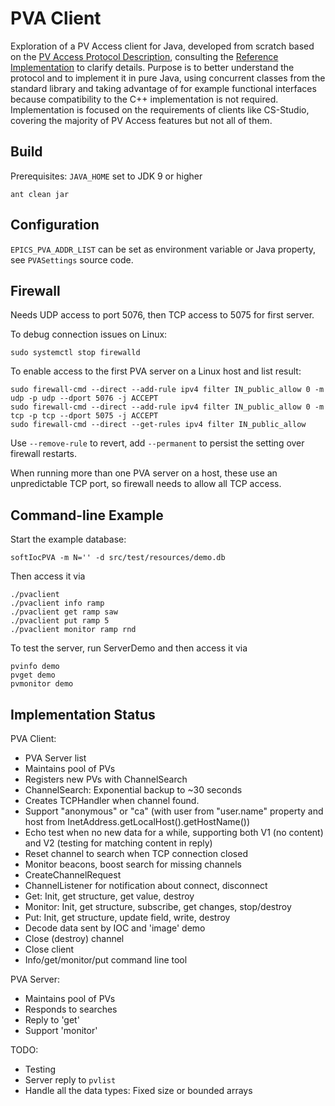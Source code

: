 PVA Client
==========

Exploration of a PV Access client for Java,
developed from scratch based on the 
[PV Access Protocol Description](https://github.com/epics-base/pvAccessCPP/wiki/protocol),
consulting the [Reference Implementation](https://github.com/epics-base/epicsCoreJava)
to clarify details.
Purpose is to better understand the protocol
and to implement it in pure Java, using concurrent classes
from the standard library and taking advantage of for example
functional interfaces because compatibility to the C++ implementation
is not required.
Implementation is focused on the requirements of clients like CS-Studio,
covering the majority of PV Access features but not all of them.

Build
-----

Prerequisites: `JAVA_HOME` set to JDK 9 or higher

    ant clean jar

Configuration
-------------

`EPICS_PVA_ADDR_LIST` can be set as environment variable
or Java property, see `PVASettings` source code.

Firewall
--------

Needs UDP access to port 5076, then TCP access to 5075 for first server.

To debug connection issues on Linux:

    sudo systemctl stop firewalld

To enable access to the first PVA server on a Linux host and list result:

    sudo firewall-cmd --direct --add-rule ipv4 filter IN_public_allow 0 -m udp -p udp --dport 5076 -j ACCEPT
    sudo firewall-cmd --direct --add-rule ipv4 filter IN_public_allow 0 -m tcp -p tcp --dport 5075 -j ACCEPT
    sudo firewall-cmd --direct --get-rules ipv4 filter IN_public_allow
    
Use `--remove-rule` to revert, add `--permanent` to persist the setting over firewall restarts.

When running more than one PVA server on a host, these use an unpredictable TCP port,
so firewall needs to allow all TCP access.
        
Command-line Example
--------------------

Start the example database: 

    softIocPVA -m N='' -d src/test/resources/demo.db 

Then access it via

    ./pvaclient
    ./pvaclient info ramp
    ./pvaclient get ramp saw
    ./pvaclient put ramp 5
    ./pvaclient monitor ramp rnd

To test the server, run ServerDemo and then access it via

    pvinfo demo
    pvget demo
    pvmonitor demo

Implementation Status
---------------------

PVA Client:

 * PVA Server list
 * Maintains pool of PVs
 * Registers new PVs with ChannelSearch
 * ChannelSearch: Exponential backup to ~30 seconds
 * Creates TCPHandler when channel found.
 * Support "anonymous" or "ca"
   (with user from "user.name" property and host from InetAddress.getLocalHost().getHostName())
 * Echo test when no new data for a while,
   supporting both V1 (no content) and V2 (testing for matching content in reply)
 * Reset channel to search when TCP connection closed
 * Monitor beacons, boost search for missing channels
 * CreateChannelRequest
 * ChannelListener for notification about connect, disconnect
 * Get: Init, get structure, get value, destroy
 * Monitor: Init, get structure, subscribe, get changes, stop/destroy
 * Put: Init, get structure, update field, write, destroy
 * Decode data sent by IOC and 'image' demo
 * Close (destroy) channel
 * Close client
 * Info/get/monitor/put command line tool
 
PVA Server:

 * Maintains pool of PVs
 * Responds to searches
 * Reply to 'get'
 * Support 'monitor'
   
TODO:

 * Testing
 * Server reply to `pvlist`
 * Handle all the data types: Fixed size or bounded arrays
